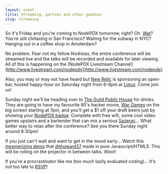 ```yaml
---
layout: event
title: Streaming, parties and other goodies
slug: streaming
---
```


So it's Friday and you're coming to NodePDX tomorrow, right? Oh. [Wat](https://www.destroyallsoftware.com/talks/wat)? You're still chillaxing in San Francisco? Waiting for the subway in NYC? Hanging out in a coffee shop in Amsterdam? 

No problem. Fear not my fellow Nodistas, the entire conference will be streamed live and the talks will be recorded and available for later viewing. All of this is happening on the [NodePDX Livestream Channel](http://www.livestream.com/nodepdx](http://www.livestream.com/nodepdx)

Also, you may or may not have heard but [New Relic](http://newrelic.com) is sponsoring an open-bar, hosted happy-hour on Saturday night from 6-8pm at [Lotus](http://www.cegportland.com/lotushttp://www.cegportland.com/lotus). Come join us!

Sunday night we'll be heading over to [The Guild Public House](http://theguildpub.com/) for drinks. They are going to have my favourite 80's hacker movie, [War Games](http://en.wikipedia.org/wiki/WarGames) on the big screen starting at 7pm, and you'll get a $1 off your draft beers just by showing your [NodePDX badge](http://twitpic.com/8i5uty). Complete with free wifi, some cool video games upstairs and a bartender that can mix a serious [Sazerac](http://en.wikipedia.org/wiki/Sazerac)... What better way to relax after the conference? See you there Sunday night around 6:30pm!  

If you just can't wait and want to get in the mood early... Watch this [mesmerizing demo](http://nodepdx.github.com/assets/demo/demo.html) that [@thoward37](https://twitter.com/#!/thoward37) made in pure Javascript/HTML5. This will be rolling on the projector in between talks. Woot!

If you're a procrastinator like me (too much lazily evaluated coding)... It's not too late to [RSVP](http://lanyrd.com/2012/nodepdx/)!
